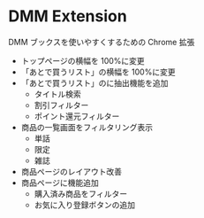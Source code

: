 # DMM Extension

DMM ブックスを使いやすくするための Chrome 拡張

-   トップページの横幅を 100%に変更
-   「あとで買うリスト」の横幅を 100%に変更
-   「あとで買うリスト」のに抽出機能を追加
    -   タイトル検索
    -   割引フィルター
    -   ポイント還元フィルター
-   商品の一覧画面をフィルタリング表示
    -   単話
    -   限定
    -   雑誌
-   商品ページのレイアウト改善
-   商品ページに機能追加
    -   購入済み商品をフィルター
    -   お気に入り登録ボタンの追加
